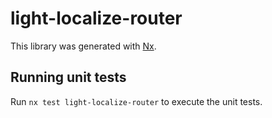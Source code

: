 # light-localize-router

This library was generated with [Nx](https://nx.dev).

## Running unit tests

Run `nx test light-localize-router` to execute the unit tests.
